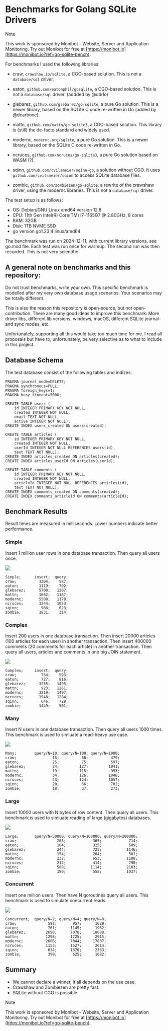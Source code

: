 Benchmarks for Golang SQLite Drivers
==============================================================================

> [!NOTE]
> This work is sponsored by Monibot - Website, Server and Application Monitoring.
> Try out Monibot for free at [https://monibot.io](https://monibot.io?ref=go-sqlite-bench).


For benchmarks I used the following libraries:

- craw, `crawshaw.io/sqlite`, a CGO-based solution. This is not a `database/sql` driver.

- eaton, `github.com/eatonphil/gosqlite`, a CGO-based solution. This is not a
    `database/sql` driver. (addded by @c4rlo)

- glebarez, `github.com/glebarez/go-sqlite`, a pure Go solution. This is a newer library,
    based on the SQLite C code re-written in Go (added by @dcarbone).

- mattn, `github.com/mattn/go-sqlite3`, a CGO-based solution. This library is
    (still) the de-facto standard and widely used. 

- modernc, `modernc.org/sqlite`, a pure Go solution. This is a newer library,
    based on the SQLite C code re-written in Go.

- ncruces, `github.com/ncruces/go-sqlite3`, a pure Go solution based on WASM (?). 

- sqinn, `github.com/cvilsmeier/sqinn-go`, a solution without CGO. It uses
    `github.com/cvilsmeier/sqinn` to access SQLite database files.

- zombie, `github.com/zombiezen/go-sqlite`, a rewrite of the crawshaw driver, using the
    modernc libraries. This is not a `database/sql` driver.


The test setup is as follows:

- OS: Debian/GNU Linux amd64 version 12.8
- CPU: 11th Gen Intel(R) Core(TM) i7-1165G7 @ 2.80GHz, 8 cores
- RAM: 32GB
- Disk: 1TB NVME SSD
- go version go1.23.4 linux/amd64

The benchmark was run on 2024-12-11, with current library versions,
see go.mod file. Each test was run once for warmup. The second run was then
recorded. This is not very scientific.


A general note on benchmarks and this repository:
------------------------------------------------------------------------------

Do not trust benchmarks, write your own. This specific benchmark is modelled
after my very own database usage scenarios. Your scenarios may be totally
different.

This is also the reason this repository is open-source, but not open-contribution.
There are many good ideas to improve this benchmark: More driver libs, different
lib versions, windows, macOS, different SQLite journal- and sync modes, etc.

Unfortunately, supporting all this would take too much time for me.
I read all proposals but have to, unfortunately, be very selective as to what
to include in this project.



Database Schema
------------------------------------------------------------------------------

The test database consist of the following tables and indizes:

    PRAGMA journal_mode=DELETE;
    PRAGMA synchronous=FULL;
    PRAGMA foreign_keys=1;
    PRAGMA busy_timeout=5000;

    CREATE TABLE users (
        id INTEGER PRIMARY KEY NOT NULL,
        created INTEGER NOT NULL,
        email TEXT NOT NULL,
        active INTEGER NOT NULL);
    CREATE INDEX users_created ON users(created);

    CREATE TABLE articles (
        id INTEGER PRIMARY KEY NOT NULL,
        created INTEGER NOT NULL,  
        userId INTEGER NOT NULL REFERENCES users(id),
        text TEXT NOT NULL);
    CREATE INDEX articles_created ON articles(created);
    CREATE INDEX articles_userId ON articles(userId);

    CREATE TABLE comments (
        id INTEGER PRIMARY KEY NOT NULL,
        created INTEGER NOT NULL,
        articleId INTEGER NOT NULL REFERENCES articles(id),
        text TEXT NOT NULL);
    CREATE INDEX comments_created ON comments(created);
    CREATE INDEX comments_articleId ON comments(articleId);


Benchmark Results
------------------------------------------------------------------------------

Result times are measured in milliseconds. Lower numbers indicate better
performance.


### Simple

Insert 1 million user rows in one database transaction.
Then query all users once.

![](results/simple.png)

    Simple;      insert;  query;
    craw;          1304;    587;
    eaton;         1119;    702;
    glebarez;      5700;   1207;
    mattn;         1682;   1187;
    modernc;       5508;   1178;
    ncruces;       3244;   1053;
    sqinn;          966;    623;
    zombie;        1831;    314;


### Complex

Insert 200 users in one database transaction.
Then insert 20000 articles (100 articles for each user) in another transaction.
Then insert 400000 comments (20 comments for each article) in another transaction.
Then query all users, articles and comments in one big JOIN statement.

![](results/complex.png)

    Complex;     insert;  query;
    craw;           754;    593;
    eaton;          727;    816;
    glebarez;      3255;   1495;
    mattn;          923;   1261;
    modernc;       3219;   1497;
    ncruces;       1948;   1284;
    sqinn;          646;    729;
    zombie;        1449;    501;


### Many

Insert N users in one database transaction.
Then query all users 1000 times.
This benchmark is used to simluate a read-heavy use case.

![](results/many.png)

    Many;        query/N=10; query/N=100; query/N=1000;
    craw;                15;          66;          479;
    eaton;               25;          75;          597;
    glebarez;            24;         127;         1041;
    mattn;               19;         115;          993;
    modernc;             34;         126;         1048;
    ncruces;             43;         124;         1057;
    sqinn;               20;          66;          702;
    zombie;              18;          37;          273;


### Large

Insert 10000 users with N bytes of row content.
Then query all users.
This benchmark is used to simluate reading of large (gigabytes) databases.

![](results/large.png)

    Large;       query/N=50000; query/N=100000; query/N=200000;
    craw;                  208;            365;            714;
    eaton;                 184;            325;            609;
    glebarez;              244;            723;           1146;
    mattn;                 154;            284;            501;
    modernc;               232;            653;           1188;
    ncruces;               212;            414;            790;
    sqinn;                 588;           1114;           2103;
    zombie;                180;            558;           1037;


### Concurrent

Insert one million users.
Then have N goroutines query all users.
This benchmark is used to simulate concurrent reads.

![](results/concurrent.png)

    Concurrent;  query/N=2; query/N=4; query/N=8;
    craw;              592;       957;      1629;
    eaton;             761;      1145;      1962;
    glebarez;         2698;      7078;     18088;
    mattn;            1298;      1725;      2915;
    modernc;          2606;      7044;     17837;
    ncruces;          1153;      1527;      2614;
    sqinn;             634;      1370;      2333;
    zombie;            399;       625;      1082;


Summary
------------------------------------------------------------------------------

- We cannot declare a winner, it all depends on the use case.
- Crawshaw and Zombiezen are pretty fast.
- SQLite without CGO is possible.


> [!NOTE]
> This work is sponsored by Monibot - Website, Server and Application Monitoring.
> Try out Monibot for free at [https://monibot.io](https://monibot.io?ref=go-sqlite-bench).
